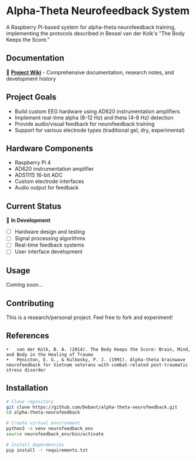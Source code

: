 # Alpha-Theta Neurofeedback System

A Raspberry Pi-based system for alpha-theta neurofeedback training, implementing the protocols described in Bessel van der Kolk's "The Body Keeps the Score."

## Documentation

📖 **[Project Wiki](https://github.com/Debrant/alpha-theta-neurofeedback/wiki)** - Comprehensive documentation, research notes, and development history

## Project Goals

- Build custom EEG hardware using AD620 instrumentation amplifiers
- Implement real-time alpha (8-12 Hz) and theta (4-8 Hz) detection
- Provide audio/visual feedback for neurofeedback training
- Support for various electrode types (traditional gel, dry, experimental)

## Hardware Components

- Raspberry Pi 4
- AD620 instrumentation amplifier
- ADS1115 16-bit ADC
- Custom electrode interfaces
- Audio output for feedback

## Current Status

🚧 **In Development**
- [ ] Hardware design and testing
- [ ] Signal processing algorithms
- [ ] Real-time feedback systems
- [ ] User interface development

## Usage
Coming soon…

## Contributing
This is a research/personal project. Feel free to fork and experiment!

## References
	•	van der Kolk, B. A. (2014). The Body Keeps the Score: Brain, Mind, and Body in the Healing of Trauma
	•	Peniston, E. G., & Kulkosky, P. J. (1991). Alpha-theta brainwave neurofeedback for Vietnam veterans with combat-related post-traumatic stress disorder

## Installation

```bash
# Clone repository
git clone https://github.com/Debant/alpha-theta-neurofeedback.git
cd alpha-theta-neurofeedback

# Create virtual environment
python3 -m venv neurofeedback_env
source neurofeedback_env/bin/activate

# Install dependencies
pip install -r requirements.txt

